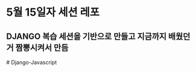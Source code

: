 # 5월 15일자 세션 레포

## DJANGO 복습 세션을 기반으로 만들고 지금까지 배웠던거 짬뽕시켜서 만듬
#   D j a n g o - J a v a s c r i p t  
 